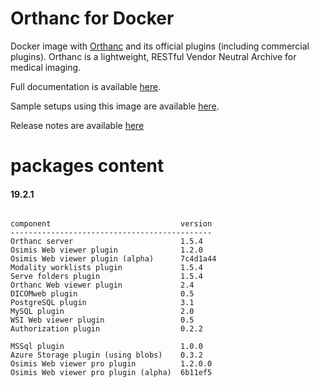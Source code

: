 # Orthanc for Docker
Docker image with [Orthanc](http://www.orthanc-server.com/) and its official plugins (including commercial plugins). Orthanc is a lightweight, RESTful Vendor Neutral Archive for medical imaging.

Full documentation is available [here](https://osimis.atlassian.net/wiki/spaces/OKB/pages/26738689/How+to+use+osimis+orthanc+Docker+images).

Sample setups using this image are available [here](https://bitbucket.org/osimis/orthanc-setup-samples/).

Release notes are available [here](https://bitbucket.org/osimis/orthanc-builder/src/master/release-notes-docker-images.txt)


# packages content

#### 19.2.1
```

component                             version
---------------------------------------------
Orthanc server                        1.5.4
Osimis Web viewer plugin              1.2.0
Osimis Web viewer plugin (alpha)      7c4d1a44
Modality worklists plugin             1.5.4
Serve folders plugin                  1.5.4
Orthanc Web viewer plugin             2.4
DICOMweb plugin                       0.5
PostgreSQL plugin                     3.1
MySQL plugin                          2.0
WSI Web viewer plugin                 0.5
Authorization plugin                  0.2.2

MSSql plugin                          1.0.0
Azure Storage plugin (using blobs)    0.3.2
Osimis Web viewer pro plugin          1.2.0.0
Osimis Web viewer pro plugin (alpha)  6b11ef5
```

